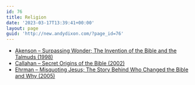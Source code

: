```yaml
---
id: 76
title: Religion
date: '2023-03-17T13:39:41+00:00'
layout: page
guid: 'http://new.andydixon.com/?page_id=76'
---
```


- [Akenson – Surpassing Wonder; The Invention of the Bible and the Talmuds (1998)](https://occult.g8x2.ldn.idrivee2-23.com/Religion/Akenson%20-%20Surpassing%20Wonder%3B%20The%20Invention%20of%20the%20Bible%20and%20the%20Talmuds%20%281998%29.pdf)
- [Callahan – Secret Origins of the Bible (2002)](https://occult.g8x2.ldn.idrivee2-23.com/Religion/Callahan%20-%20Secret%20Origins%20of%20the%20Bible%20%282002%29.pdf)
- [Ehrman – Misquoting Jesus; The Story Behind Who Changed the Bible and Why (2005)](https://occult.g8x2.ldn.idrivee2-23.com/Religion/Ehrman%20-%20Misquoting%20Jesus%3B%20The%20Story%20Behind%20Who%20Changed%20the%20Bible%20and%20Why%20%282005%29.pdf)